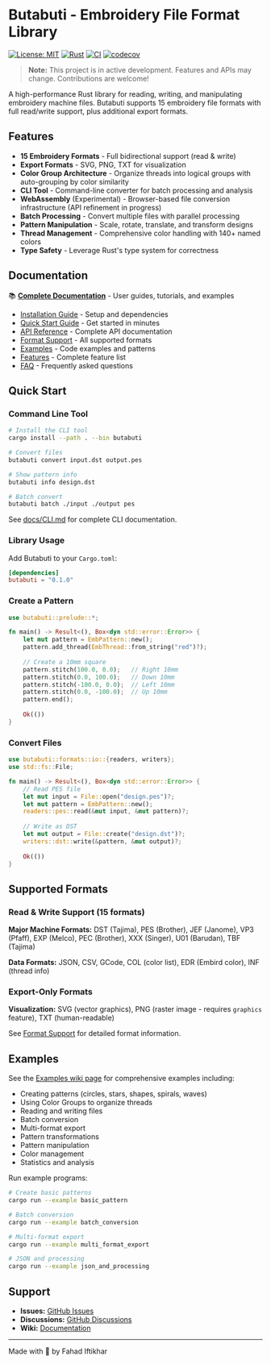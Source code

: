 # Butabuti - Embroidery File Format Library

[![License: MIT](https://img.shields.io/badge/License-MIT-yellow.svg)](https://opensource.org/licenses/MIT)
[![Rust](https://img.shields.io/badge/rust-1.70%2B-orange.svg)](https://www.rust-lang.org/)
[![CI](https://github.com/Fahad090NP/Butabuti/workflows/CI/badge.svg)](https://github.com/Fahad090NP/Butabuti/actions)
[![codecov](https://codecov.io/gh/Fahad090NP/Butabuti/branch/main/graph/badge.svg)](https://codecov.io/gh/Fahad090NP/Butabuti)

> **Note:** This project is in active development. Features and APIs may change. Contributions are welcome!

A high-performance Rust library for reading, writing, and manipulating embroidery machine files. Butabuti supports 15 embroidery file formats with full read/write support, plus additional export formats.

## Features

- **15 Embroidery Formats** - Full bidirectional support (read & write)
- **Export Formats** - SVG, PNG, TXT for visualization
- **Color Group Architecture** - Organize threads into logical groups with auto-grouping by color similarity
- **CLI Tool** - Command-line converter for batch processing and analysis
- **WebAssembly** (Experimental) - Browser-based file conversion infrastructure (API refinement in progress)
- **Batch Processing** - Convert multiple files with parallel processing
- **Pattern Manipulation** - Scale, rotate, translate, and transform designs
- **Thread Management** - Comprehensive color handling with 140+ named colors
- **Type Safety** - Leverage Rust's type system for correctness

## Documentation

📚 **[Complete Documentation](https://github.com/Fahad090NP/Butabuti/wiki)** - User guides, tutorials, and examples

- [Installation Guide](https://github.com/Fahad090NP/Butabuti/wiki/Installation) - Setup and dependencies
- [Quick Start Guide](https://github.com/Fahad090NP/Butabuti/wiki/Quick-Start) - Get started in minutes
- [API Reference](https://github.com/Fahad090NP/Butabuti/wiki/API-Reference) - Complete API documentation
- [Format Support](https://github.com/Fahad090NP/Butabuti/wiki/Format-Support) - All supported formats
- [Examples](https://github.com/Fahad090NP/Butabuti/wiki/Examples) - Code examples and patterns
- [Features](https://github.com/Fahad090NP/Butabuti/wiki/Features) - Complete feature list
- [FAQ](https://github.com/Fahad090NP/Butabuti/wiki/FAQ) - Frequently asked questions

## Quick Start

### Command Line Tool

```bash
# Install the CLI tool
cargo install --path . --bin butabuti

# Convert files
butabuti convert input.dst output.pes

# Show pattern info
butabuti info design.dst

# Batch convert
butabuti batch ./input ./output pes
```

See [docs/CLI.md](docs/CLI.md) for complete CLI documentation.

### Library Usage

Add Butabuti to your `Cargo.toml`:

```toml
[dependencies]
butabuti = "0.1.0"
```

### Create a Pattern

```rust
use butabuti::prelude::*;

fn main() -> Result<(), Box<dyn std::error::Error>> {
    let mut pattern = EmbPattern::new();
    pattern.add_thread(EmbThread::from_string("red")?);
    
    // Create a 10mm square
    pattern.stitch(100.0, 0.0);   // Right 10mm
    pattern.stitch(0.0, 100.0);   // Down 10mm
    pattern.stitch(-100.0, 0.0);  // Left 10mm
    pattern.stitch(0.0, -100.0);  // Up 10mm
    pattern.end();
    
    Ok(())
}
```

### Convert Files

```rust
use butabuti::formats::io::{readers, writers};
use std::fs::File;

fn main() -> Result<(), Box<dyn std::error::Error>> {
    // Read PES file
    let mut input = File::open("design.pes")?;
    let mut pattern = EmbPattern::new();
    readers::pes::read(&mut input, &mut pattern)?;
    
    // Write as DST
    let mut output = File::create("design.dst")?;
    writers::dst::write(&pattern, &mut output)?;
    
    Ok(())
}
```

## Supported Formats

### Read & Write Support (15 formats)

**Major Machine Formats:** DST (Tajima), PES (Brother), JEF (Janome), VP3 (Pfaff), EXP (Melco), PEC (Brother), XXX (Singer), U01 (Barudan), TBF (Tajima)

**Data Formats:** JSON, CSV, GCode, COL (color list), EDR (Embird color), INF (thread info)

### Export-Only Formats

**Visualization:** SVG (vector graphics), PNG (raster image - requires `graphics` feature), TXT (human-readable)

See [Format Support](https://github.com/Fahad090NP/Butabuti/wiki/Format-Support) for detailed format information.

## Examples

See the [Examples wiki page](https://github.com/Fahad090NP/Butabuti/wiki/Examples) for comprehensive examples including:

- Creating patterns (circles, stars, shapes, spirals, waves)
- Using Color Groups to organize threads
- Reading and writing files
- Batch conversion
- Multi-format export
- Pattern transformations
- Pattern manipulation
- Color management
- Statistics and analysis

Run example programs:

```bash
# Create basic patterns
cargo run --example basic_pattern

# Batch conversion
cargo run --example batch_conversion

# Multi-format export
cargo run --example multi_format_export

# JSON and processing
cargo run --example json_and_processing
```

## Support

- **Issues:** [GitHub Issues](https://github.com/Fahad090NP/Butabuti/issues)
- **Discussions:** [GitHub Discussions](https://github.com/Fahad090NP/Butabuti/discussions)
- **Wiki:** [Documentation](https://github.com/Fahad090NP/Butabuti/wiki)

---

Made with 🌸 by Fahad Iftikhar
